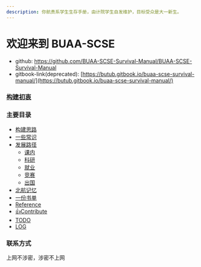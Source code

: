 ```yaml
---
description: 你航贵系学生生存手册，由计院学生自发维护，目标受众是大一新生。
---
```

# 欢迎来到 BUAA-SCSE

* github: https://github.com/BUAA-SCSE-Survival-Manual/BUAA-SCSE-Survival-Manual
* gitbook-link(deprecated):
  [https://butub.gitbook.io/buaa-scse-survival-manual/](https://butub.gitbook.io/buaa-scse-survival-manual/)

### [构建初衷](构建初衷.md)

### 主要目录

* [构建思路](构建思路.md)
* [一些常识](一些常识/)
* [发展路径](发展路径/)
  * [课内](发展路径/刷题党.md)
  * [科研](发展路径/科研党.md)
  * [就业](发展路径/就业党.md)
  * [竞赛](发展路径/竞赛党.md)
  * [出国](发展路径/出国党.md)
* [北航记忆](北航记忆/)
* [一份书单](一份书单.md)
* [Reference](参考.md)
* [👍Contribute](参与项目.md)
* [TODO](代办.md)
* [LOG](日志.md)

### 联系方式

上网不涉密，涉密不上网
